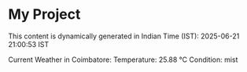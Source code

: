 # My Project

This content is dynamically generated in Indian Time (IST): 2025-06-21 21:00:53 IST


Current Weather in Coimbatore:
Temperature: 25.88 °C
Condition: mist
